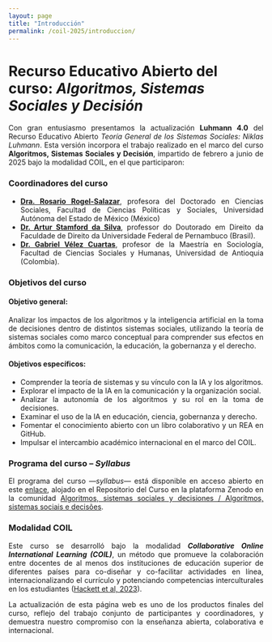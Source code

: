 ```yaml
---
layout: page
title: "Introducción"
permalink: /coil-2025/introduccion/
---
```


# Recurso Educativo Abierto del curso: *Algoritmos, Sistemas Sociales y Decisión*

<div style="text-align: justify;" markdown="1">

Con gran entusiasmo presentamos la actualización **Luhmann 4.0** del Recurso Educativo Abierto *Teoría General de los Sistemas Sociales: Niklas Luhmann*. Esta versión incorpora el trabajo realizado en el marco del curso **Algoritmos, Sistemas Sociales y Decisión**, impartido de febrero a junio de 2025 bajo la modalidad COIL, en el que participaron:

### Coordinadores del curso
- [**Dra. Rosario Rogel-Salazar**](https://orcid.org/0000-0002-6018-0635), profesora del Doctorado en Ciencias Sociales, Facultad de Ciencias Políticas y Sociales, Universidad Autónoma del Estado de México (México)   
- [**Dr. Artur Stamford da Silva**](https://orcid.org/0000-0001-6537-2399), professor do Doutorado em Direito da Faculdade de Direito da Universidade Federal de Pernambuco (Brasil).
- [**Dr. Gabriel Vélez Cuartas**](https://orcid.org/0000-0003-2350-4650), profesor de la Maestría en Sociología, Facultad de Ciencias Sociales y Humanas, Universidad de Antioquia (Colombia).

### Objetivos del curso
#### Objetivo general:
Analizar los impactos de los algoritmos y la inteligencia artificial en la toma de decisiones dentro de distintos sistemas sociales, utilizando la teoría de sistemas sociales como marco conceptual para comprender sus efectos en ámbitos como la comunicación, la educación, la gobernanza y el derecho.   

#### Objetivos específicos:
- Comprender la teoría de sistemas y su vínculo con la IA y los algoritmos.  
- Explorar el impacto de la IA en la comunicación y la organización social.  
- Analizar la autonomía de los algoritmos y su rol en la toma de decisiones.  
- Examinar el uso de la IA en educación, ciencia, gobernanza y derecho.  
- Fomentar el conocimiento abierto con un libro colaborativo y un REA en GitHub.  
- Impulsar el intercambio académico internacional en el marco del COIL.   

### Programa del curso – *Syllabus*

El programa del curso *—syllabus—* está disponible en acceso abierto en este [enlace](10.5281/zenodo.15770096), alojado en el Repositorio del Curso en la plataforma Zenodo en la comunidad [Algoritmos, sistemas sociales y decisiones / Algoritmos, sistemas sociais e decisões](https://zenodo.org/communities/sociologiayalgoritmos/records?q=&l=list&p=1&s=10&sort=newest).

### Modalidad COIL

Este curso se desarrolló bajo la modalidad ***Collaborative Online International Learning (COIL)***, un método que promueve la colaboración entre docentes de al menos dos instituciones de educación superior de diferentes países para co-diseñar y co-facilitar actividades en línea, internacionalizando el currículo y potenciando competencias interculturales en los estudiantes ([Hackett et al, 2023](https://doi.org/10.1007/s11528-024-01000-w)).  

La actualización de esta página web es uno de los productos finales del curso, reflejo del trabajo conjunto de participantes y coordinadores, y demuestra nuestro compromiso con la enseñanza abierta, colaborativa e internacional.  
</div>
